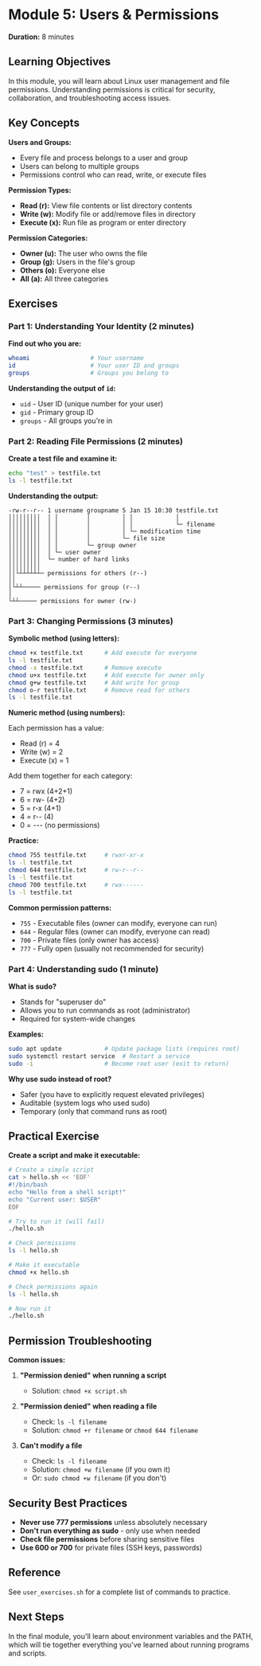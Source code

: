 # Module 5: Users & Permissions

**Duration:** 8 minutes

## Learning Objectives

In this module, you will learn about Linux user management and file permissions. Understanding permissions is critical for security, collaboration, and troubleshooting access issues.

## Key Concepts

**Users and Groups:**
- Every file and process belongs to a user and group
- Users can belong to multiple groups
- Permissions control who can read, write, or execute files

**Permission Types:**
- **Read (r):** View file contents or list directory contents
- **Write (w):** Modify file or add/remove files in directory
- **Execute (x):** Run file as program or enter directory

**Permission Categories:**
- **Owner (u):** The user who owns the file
- **Group (g):** Users in the file's group
- **Others (o):** Everyone else
- **All (a):** All three categories

## Exercises

### Part 1: Understanding Your Identity (2 minutes)

**Find out who you are:**
```bash
whoami                 # Your username
id                     # Your user ID and groups
groups                 # Groups you belong to
```

**Understanding the output of `id`:**
- `uid` - User ID (unique number for your user)
- `gid` - Primary group ID
- `groups` - All groups you're in

### Part 2: Reading File Permissions (2 minutes)

**Create a test file and examine it:**
```bash
echo "test" > testfile.txt
ls -l testfile.txt
```

**Understanding the output:**
```
-rw-r--r-- 1 username groupname 5 Jan 15 10:30 testfile.txt
│││││││││  │ │        │         │ │            │
│││││││││  │ │        │         │ │            └─ filename
│││││││││  │ │        │         │ └─ modification time
│││││││││  │ │        │         └─ file size
│││││││││  │ │        └─ group owner
│││││││││  │ └─ user owner
│││││││││  └─ number of hard links
│││││││││
││└┴┴┴┴┴┴─ permissions for others (r--)
││
│└┴┴───── permissions for group (r--)
│
└┴┴───── permissions for owner (rw-)
```

### Part 3: Changing Permissions (3 minutes)

**Symbolic method (using letters):**
```bash
chmod +x testfile.txt      # Add execute for everyone
ls -l testfile.txt
chmod -x testfile.txt      # Remove execute
chmod u+x testfile.txt     # Add execute for owner only
chmod g+w testfile.txt     # Add write for group
chmod o-r testfile.txt     # Remove read for others
ls -l testfile.txt
```

**Numeric method (using numbers):**

Each permission has a value:
- Read (r) = 4
- Write (w) = 2
- Execute (x) = 1

Add them together for each category:
- 7 = rwx (4+2+1)
- 6 = rw- (4+2)
- 5 = r-x (4+1)
- 4 = r-- (4)
- 0 = --- (no permissions)

**Practice:**
```bash
chmod 755 testfile.txt     # rwxr-xr-x
ls -l testfile.txt
chmod 644 testfile.txt     # rw-r--r--
ls -l testfile.txt
chmod 700 testfile.txt     # rwx------
ls -l testfile.txt
```

**Common permission patterns:**
- `755` - Executable files (owner can modify, everyone can run)
- `644` - Regular files (owner can modify, everyone can read)
- `700` - Private files (only owner has access)
- `777` - Fully open (usually not recommended for security)

### Part 4: Understanding sudo (1 minute)

**What is sudo?**
- Stands for "superuser do"
- Allows you to run commands as root (administrator)
- Required for system-wide changes

**Examples:**
```bash
sudo apt update            # Update package lists (requires root)
sudo systemctl restart service  # Restart a service
sudo -i                    # Become root user (exit to return)
```

**Why use sudo instead of root?**
- Safer (you have to explicitly request elevated privileges)
- Auditable (system logs who used sudo)
- Temporary (only that command runs as root)

## Practical Exercise

**Create a script and make it executable:**

```bash
# Create a simple script
cat > hello.sh << 'EOF'
#!/bin/bash
echo "Hello from a shell script!"
echo "Current user: $USER"
EOF

# Try to run it (will fail)
./hello.sh

# Check permissions
ls -l hello.sh

# Make it executable
chmod +x hello.sh

# Check permissions again
ls -l hello.sh

# Now run it
./hello.sh
```

## Permission Troubleshooting

**Common issues:**

1. **"Permission denied" when running a script**
   - Solution: `chmod +x script.sh`

2. **"Permission denied" when reading a file**
   - Check: `ls -l filename`
   - Solution: `chmod +r filename` or `chmod 644 filename`

3. **Can't modify a file**
   - Check: `ls -l filename`
   - Solution: `chmod +w filename` (if you own it)
   - Or: `sudo chmod +w filename` (if you don't)

## Security Best Practices

- **Never use 777 permissions** unless absolutely necessary
- **Don't run everything as sudo** - only use when needed
- **Check file permissions** before sharing sensitive files
- **Use 600 or 700** for private files (SSH keys, passwords)

## Reference

See `user_exercises.sh` for a complete list of commands to practice.

## Next Steps

In the final module, you'll learn about environment variables and the PATH, which will tie together everything you've learned about running programs and scripts.

